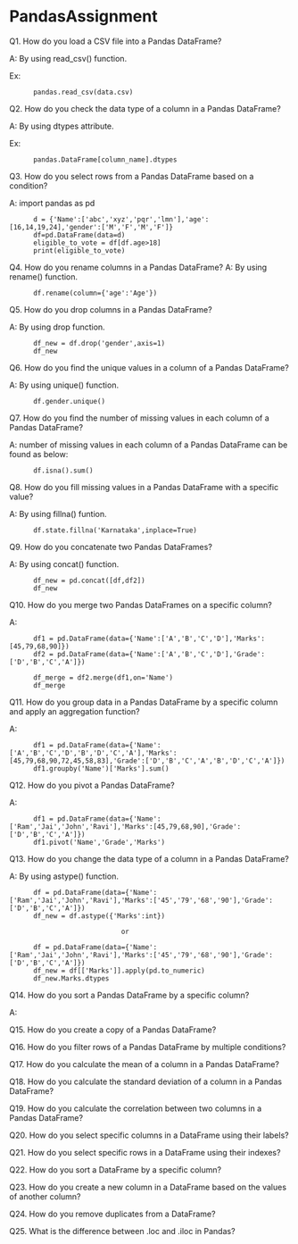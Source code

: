 # PandasAssignment

Q1. How do you load a CSV file into a Pandas DataFrame?

A: By using read_csv() function.

   Ex:
   
          pandas.read_csv(data.csv)

Q2. How do you check the data type of a column in a Pandas DataFrame?

A: By using dtypes attribute.

   Ex:
   
          pandas.DataFrame[column_name].dtypes

Q3. How do you select rows from a Pandas DataFrame based on a condition?

A: 
          import pandas as pd
          
          d = {'Name':['abc','xyz','pqr','lmn'],'age':[16,14,19,24],'gender':['M','F','M','F']}
          df=pd.DataFrame(data=d)
          eligible_to_vote = df[df.age>18]
          print(eligible_to_vote)
          
Q4. How do you rename columns in a Pandas DataFrame?
A: By using rename() function.

          df.rename(column={'age':'Age'})
          
Q5. How do you drop columns in a Pandas DataFrame?

A: By using drop function.
          
          df_new = df.drop('gender',axis=1)
          df_new

Q6. How do you find the unique values in a column of a Pandas DataFrame?

A: By using unique() function.

          df.gender.unique()

Q7. How do you find the number of missing values in each column of a Pandas DataFrame?

A: number of missing values in each column of a Pandas DataFrame can be found as below:

          df.isna().sum()

Q8. How do you fill missing values in a Pandas DataFrame with a specific value?

A: By using fillna() funtion.

          df.state.fillna('Karnataka',inplace=True)

Q9. How do you concatenate two Pandas DataFrames?

A: By using concat() function.

          df_new = pd.concat([df,df2])
          df_new

Q10. How do you merge two Pandas DataFrames on a specific column?

A:        

          df1 = pd.DataFrame(data={'Name':['A','B','C','D'],'Marks':[45,79,68,90]})
          df2 = pd.DataFrame(data={'Name':['A','B','C','D'],'Grade':['D','B','C','A']})

          df_merge = df2.merge(df1,on='Name')
          df_merge

Q11. How do you group data in a Pandas DataFrame by a specific column and apply an aggregation function?

A: 

          df1 = pd.DataFrame(data={'Name':['A','B','C','D','B','D','C','A'],'Marks':[45,79,68,90,72,45,58,83],'Grade':['D','B','C','A','B','D','C','A']})
          df1.groupby('Name')['Marks'].sum()

Q12. How do you pivot a Pandas DataFrame?

A:  

          df1 = pd.DataFrame(data={'Name':['Ram','Jai','John','Ravi'],'Marks':[45,79,68,90],'Grade':['D','B','C','A']})
          df1.pivot('Name','Grade','Marks')

Q13. How do you change the data type of a column in a Pandas DataFrame?

A: By using astype() function.

          df = pd.DataFrame(data={'Name':['Ram','Jai','John','Ravi'],'Marks':['45','79','68','90'],'Grade':['D','B','C','A']})
          df_new = df.astype({'Marks':int})
          
                                or
                                
          df = pd.DataFrame(data={'Name':['Ram','Jai','John','Ravi'],'Marks':['45','79','68','90'],'Grade':['D','B','C','A']})
          df_new = df[['Marks']].apply(pd.to_numeric)
          df_new.Marks.dtypes

Q14. How do you sort a Pandas DataFrame by a specific column?

A: 

Q15. How do you create a copy of a Pandas DataFrame?

Q16. How do you filter rows of a Pandas DataFrame by multiple conditions?

Q17. How do you calculate the mean of a column in a Pandas DataFrame?

Q18. How do you calculate the standard deviation of a column in a Pandas DataFrame?

Q19. How do you calculate the correlation between two columns in a Pandas DataFrame?

Q20. How do you select specific columns in a DataFrame using their labels?

Q21. How do you select specific rows in a DataFrame using their indexes?

Q22. How do you sort a DataFrame by a specific column?

Q23. How do you create a new column in a DataFrame based on the values of another column?

Q24. How do you remove duplicates from a DataFrame?

Q25. What is the difference between .loc and .iloc in Pandas?
